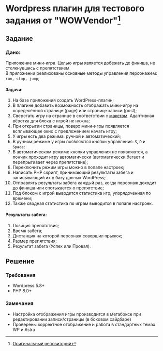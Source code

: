# Wordpress плагин для тестового задания от "WOWVendor"[^1]

## Задание

### Дано:

Приложение мини-игра. Целью игры является добежать до финиша, не столкнувшись с препятствием.\
В приложении реализованы основные методы управления персонажем: ```run, stop, jump```;

#### Задачи:
1. На базе приложения создать WordPress-плагин;
2. В плагине добавить возможность отображать мини-игру на определённой странице (page) или странице записи (post);
3. Сверстать игру на странице в соответствии с [макетом](https://www.figma.com/file/7clxADgstjr2n9vq3BN8cr/%D0%A2%D0%B5%D1%81%D1%82%D0%BE%D0%B2%D0%BE%D0%B5-%D0%97%D0%B0%D0%B4%D0%B0%D0%BD%D0%B8%D0%B5-(Frontend)). Адаптивная вёрстка для блока с игрой не нужна;
4. При открытии страницы, поверх мини-игры появляется всплывающее окно с предложением начать игру;
5. У игры есть два режима: ручной и автоматический;
6. В ручном режиме у игры появляются кнопки управления: `S`, `D` и `Space`;
7. В автоматическом режиме кнопки управления не появляются, а пончик проходит игру автоматически (автоматически бегает и перепрыгивает через препятствие);
8. Переключить режим игры можно в попапе настроек;
9. Написать PHP скрипт, принимающий результаты забега и записывающий их в базу данных WordPress;
10. Отправлять результаты забега каждый раз, когда персонаж доходит до финиша или спотыкается о препятствие;
11. Под блоком с игрой выводится статистика игр, упорядоченная по времени;
12. Также сводная статистика по играм выводится в попапе настроек.

#### Результаты забега:
1. Позиция препятствия;
2. Время забега;
3. Дистанция на которой персонаж совершил прыжок;
4. Размер препятствия;
5. Результат забега (Успех или Провал).

## Решение

### Требования

- Wordpress 5.8+
- PHP 8.0+

### Замечания

- Настройка отображения игры производится в метабоксе при редактировании записи/страницы (в боковом сайдбаре)
- Проверены корректное отображение и работа в стандартных темах WP и Astra

[^1]: [Оригинальный репозиторий](https://github.com/wowvendor/test-hh-wordpress-fullstack)